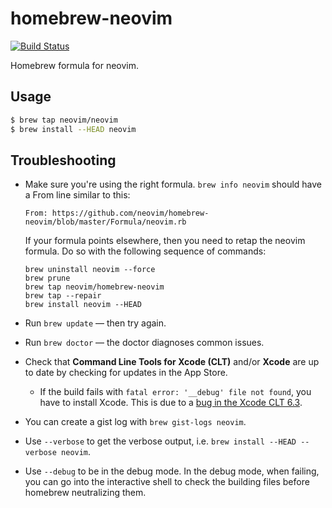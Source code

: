 homebrew-neovim
===============
[![Build Status](https://travis-ci.org/neovim/homebrew-neovim.svg?branch=master)](https://travis-ci.org/neovim/homebrew-neovim)

Homebrew formula for neovim.

## Usage

```bash
$ brew tap neovim/neovim
$ brew install --HEAD neovim
```

## Troubleshooting

* Make sure you're using the right formula.  `brew info neovim` should have a
  From line similar to this:

  ```text
  From: https://github.com/neovim/homebrew-neovim/blob/master/Formula/neovim.rb
  ```

  If your formula points elsewhere, then you need to retap the neovim formula.
  Do so with the following sequence of commands:

  ```text
  brew uninstall neovim --force
  brew prune
  brew tap neovim/homebrew-neovim
  brew tap --repair
  brew install neovim --HEAD
  ```
* Run `brew update` — then try again.
* Run `brew doctor` — the doctor diagnoses common issues.
* Check that **Command Line Tools for Xcode (CLT)** and/or **Xcode** are up to
  date by checking for updates in the App Store.
  * If the build fails with `fatal error: '__debug' file not found`,
    you have to install Xcode. This is due to a [bug in the Xcode CLT 6.3][clt-bug].
* You can create a gist log with `brew gist-logs neovim`.
* Use `--verbose` to get the verbose output, i.e. `brew install --HEAD --verbose neovim`.
* Use `--debug` to be in the debug mode. In the debug mode, when failing, you
  can go into the interactive shell to check the building files before homebrew
  neutralizing them.

[clt-bug]: https://openradar.appspot.com/radar?id=6405426379751424
